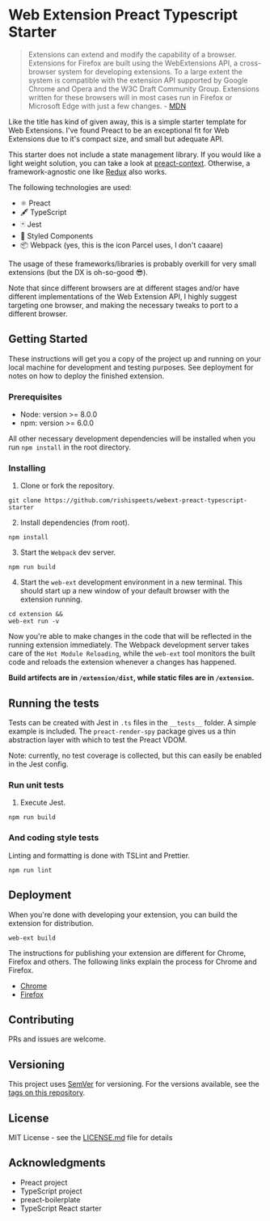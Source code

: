 # Web Extension Preact Typescript Starter

> Extensions can extend and modify the capability of a browser. Extensions for Firefox are built using the WebExtensions API, a cross-browser system for developing extensions. To a large extent the system is compatible with the extension API supported by Google Chrome and Opera and the W3C Draft Community Group. Extensions written for these browsers will in most cases run in Firefox or Microsoft Edge with just a few changes. - [MDN](https://developer.mozilla.org/en-US/Add-ons/WebExtensions)

Like the title has kind of given away, this is a simple starter template for Web Extensions. I've found Preact to be an exceptional fit for Web Extensions due to it's compact size, and small but adequate API.

This starter does not include a state management library. If you would like a light weight solution, you can take a look at [preact-context](https://github.com/valotas/preact-context). Otherwise, a framework-agnostic one like [Redux](https://redux.js.org/) also works.

The following technologies are used:

- ⚛️ Preact
- 🖋 TypeScript
- 🃏 Jest
- 💅 Styled Components
- 📦 Webpack (yes, this is the icon Parcel uses, I don't caaare)

The usage of these frameworks/libraries is probably overkill for very small extensions (but the DX is oh-so-good 😎).

Note that since different browsers are at different stages and/or have different implementations of the Web Extension API, I highly suggest targeting one browser, and making the necessary tweaks to port to a different browser. 

## Getting Started

These instructions will get you a copy of the project up and running on your local machine for development and testing purposes. See deployment for notes on how to deploy the finished extension.

### Prerequisites

- Node: version >= 8.0.0
- npm: version >= 6.0.0

All other necessary development dependencies will be installed when you run `npm install` in the root directory.

### Installing

1.  Clone or fork the repository.

```
git clone https://github.com/rishispeets/webext-preact-typescript-starter
```

2.  Install dependencies (from root).

```
npm install
```

3.  Start the `Webpack` dev server.

```
npm run build
```

4.  Start the `web-ext` development environment in a new terminal. This should start up a new window of your default browser with the extension running.

```
cd extension &&
web-ext run -v
```

Now you're able to make changes in the code that will be reflected in the running extension immediately. The Webpack development server takes care of the `Hot Module Reloading`, while the `web-ext` tool monitors the built code and reloads the extension whenever a changes has happened.

**Build artifects are in `/extension/dist`, while static files are in `/extension`.**

## Running the tests

Tests can be created with Jest in `.ts` files in the `__tests__` folder. A simple example is included. The `preact-render-spy` package gives us a thin abstraction layer with which to test the Preact VDOM.

Note: currently, no test coverage is collected, but this can easily be enabled in the Jest config.

### Run unit tests

1.  Execute Jest.

```
npm run build
```

### And coding style tests

Linting and formatting is done with TSLint and Prettier.

```
npm run lint
```

## Deployment

When you're done with developing your extension, you can build the extension for distribution.

```
web-ext build
```

The instructions for publishing your extension are different for Chrome, Firefox and others. The following links explain the process for Chrome and Firefox. 

- [Chrome](https://developer.chrome.com/webstore/publish)
- [Firefox](https://developer.mozilla.org/en-US/Add-ons/Distribution)

## Contributing

PRs and issues are welcome.

## Versioning

This project uses [SemVer](http://semver.org/) for versioning. For the versions available, see the [tags on this repository](https://github.com/your/project/tags).

## License

MIT License - see the [LICENSE.md](LICENSE.md) file for details

## Acknowledgments

- Preact project
- TypeScript project
- preact-boilerplate
- TypeScript React starter
